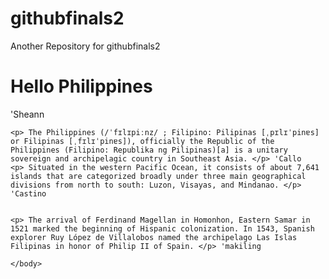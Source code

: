 # githubfinals2
Another Repository for githubfinals2
<html>
  <body>
    <h1> Hello Philippines </h1>  'Sheann
    
    <p> The Philippines (/ˈfɪlɪpiːnz/ ; Filipino: Pilipinas [ˌpɪlɪˈpinɐs] or Filipinas [ˌfɪlɪˈpinɐs]), officially the Republic of the Philippines (Filipino: Republika ng Pilipinas)[a] is a unitary sovereign and archipelagic country in Southeast Asia. </p> 'Callo
    <p> Situated in the western Pacific Ocean, it consists of about 7,641 islands that are categorized broadly under three main geographical divisions from north to south: Luzon, Visayas, and Mindanao. </p> 'Castino
    
    
    <p> The arrival of Ferdinand Magellan in Homonhon, Eastern Samar in 1521 marked the beginning of Hispanic colonization. In 1543, Spanish explorer Ruy López de Villalobos named the archipelago Las Islas Filipinas in honor of Philip II of Spain. </p> 'makiling
    
    </body>
</html>
